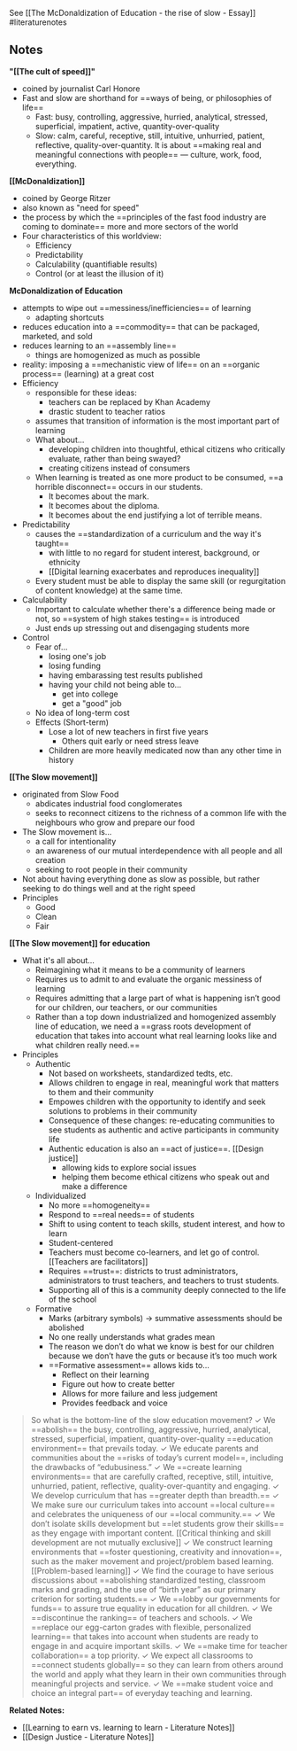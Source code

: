 See [[The McDonaldization of Education - the rise of slow - Essay]]
#literaturenotes 
## Notes
**"[[The cult of speed]]"**
+ coined by journalist Carl Honore
+ Fast and slow are shorthand for ==ways of being, or philosophies of life==
	+ Fast: busy, controlling, aggressive, hurried, analytical, stressed, superficial, impatient, active, quantity-over-quality
	+ Slow: calm, careful, receptive, still, intuitive, unhurried, patient, reflective, quality-over-quantity. It is about ==making real and meaningful connections with people== — culture, work, food, everything.

**[[McDonaldization]]**
+ coined by George Ritzer
+ also known as "need for speed"
+ the process by which the ==principles of the fast food industry are coming to dominate== more and more sectors of the world
+ Four characteristics of this worldview:
	+ Efficiency
	+ Predictability
	+ Calculability (quantifiable results)
	+ Control (or at least the illusion of it)

**McDonaldization of Education**
+ attempts to wipe out ==messiness/inefficiencies== of learning
	+ adapting shortcuts
+ reduces education into a ==commodity== that can be packaged, marketed, and sold
+ reduces learning to an ==assembly line==
	+ things are homogenized as much as possible
+ reality: imposing a ==mechanistic view of life== on an ==organic process== (learning) at a great cost
+ Efficiency
	+ responsible for these ideas:
		+ teachers can be replaced by Khan Academy
		+ drastic student to teacher ratios
	+ assumes that transition of information is the most important part of learning
	+ What about...
		+ developing children into thoughtful, ethical citizens who critically evaluate, rather than being swayed?
		+ creating citizens instead of consumers
	+ When learning is treated as one more product to be consumed, ==a horrible disconnect== occurs in our students.
		+ It becomes about the mark.
		+ It becomes about the diploma.
		+ It becomes about the end justifying a lot of terrible means.
+ Predictability
	+ causes the ==standardization of a curriculum and the way it's taught==
		+ with little to no regard for student interest, background, or ethnicity
		+ [[Digital learning exacerbates and reproduces inequality]]
	+ Every student must be able to display the same skill (or regurgitation of content knowledge) at the same time.
+ Calculability
	+ Important to calculate whether there's a difference being made or not, so ==system of high stakes testing== is introduced
	+ Just ends up stressing out and disengaging students more
+ Control
	+ Fear of...
		+ losing one's job
		+ losing funding
		+ having embarassing test results published
		+ having your child not being able to...
			+ get into college
			+ get a "good" job
	+ No idea of long-term cost
	+ Effects (Short-term)
		+ Lose a lot of new teachers in first five years
			+ Others quit early or need stress leave
		+ Children are more heavily medicated now than any other time in history

**[[The Slow movement]]**
+ originated from Slow Food
	+ abdicates industrial food conglomerates
	+ seeks to reconnect citizens to the richness of a common life with the neighbours who grow and prepare our food
+ The Slow movement is...
	+ a call for intentionality
	+ an awareness of our mutual interdependence with all people and all creation
	+ seeking to root people in their community
+ Not about having everything done as slow as possible, but rather seeking to do things well and at the right speed
+ Principles
	+ Good
	+ Clean
	+ Fair

**[[The Slow movement]] for education**
+ What it's all about...
	+ Reimagining what it means to be a community of learners
	+ Requires us to admit to and evaluate the organic messiness of learning
	+ Requires admitting that a large part of what is happening isn’t good for our children, our teachers, or our communities
	+ Rather than a top down industrialized and homogenized assembly line of education, we need a ==grass roots development of education that takes into account what real learning looks like and what children really need.==
+ Principles
	+ Authentic
		+ Not based on worksheets, standardized tedts, etc.
		+ Allows children to engage in real, meaningful work that matters to them and their community
		+ Empowes children with the opportunity to identify and seek solutions to problems in their community
		+ Consequence of these changes: re-educating communities to see students as authentic and active participants in community life
		+ Authentic education is also an ==act of justice==. [[Design justice]]
			+ allowing kids to explore social issues
			+ helping them become ethical citizens who speak out and make a difference
	+ Individualized
		+ No more ==homogeneity==
		+ Respond to ==real needs== of students
		+ Shift to using content to teach skills, student interest, and how to learn
		+ Student-centered
		+ Teachers must become co-learners, and let go of control. [[Teachers are facilitators]]
		+ Requires ==trust==: districts to trust administrators, administrators to trust teachers, and teachers to trust students.
		+ Supporting all of this is a community deeply connected to the life of the school
	+ Formative
		+ Marks (arbitrary symbols) -> summative assessments should be abolished
		+ No one really understands what grades mean
		+ The reason we don’t do what we know is best for our children because we don’t have the guts or because it’s too much work
		+ ==Formative assessment== allows kids to...
			+ Reflect on their learning
			+ Figure out how to create better
			+ Allows for more failure and less judgement
			+ Provides feedback and voice

> So what is the bottom-line of the slow education movement?
✓ We ==abolish== the busy, controlling, aggressive, hurried, analytical, stressed, superficial, impatient, quantity-over-quality ==education environment== that prevails today.
✓ We educate parents and communities about the ==risks of today’s current model==, including the drawbacks of “edubusiness.”
✓ We ==create learning environments== that are carefully crafted, receptive, still, intuitive, unhurried, patient, reflective, quality-over-quantity and engaging.
✓ We develop curriculum that has ==greater depth than breadth.==
✓ We make sure our curriculum takes into account ==local culture== and celebrates the uniqueness of our ==local community.==
✓ We don’t isolate skills development but ==let students grow their skills== as they engage with important content. [[Critical thinking and skill development are not mutually exclusive]]
✓ We construct learning environments that ==foster questioning, creativity and innovation==, such as the maker movement and project/problem based learning. [[Problem-based learning]]
✓ We find the courage to have serious discussions about ==abolishing standardized testing, classroom marks and grading, and the use of “birth year” as our primary criterion for sorting students.==
✓ We ==lobby our governments for funds== to assure true equality in education for all children.
✓ We ==discontinue the ranking== of teachers and schools.
✓ We ==replace our egg-carton grades with flexible, personalized learning== that takes into account when students are ready to engage in and acquire important skills.
✓ We ==make time for teacher collaboration== a top priority.
✓ We expect all classrooms to ==connect students globally== so they can learn from others around the world and apply what they learn in their own communities through meaningful projects and service.
✓ We ==make student voice and choice an integral part== of everyday teaching and learning.

**Related Notes:**
+ [[Learning to earn vs. learning to learn - Literature Notes]]
+ [[Design Justice - Literature Notes]]
